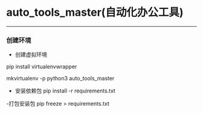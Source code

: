 # auto_tools_master(自动化办公工具)
---

### 创建环境

- 创建虚拟环境

pip install virtualenvwrapper

mkvirtualenv -p python3 auto_tools_master

- 安装依赖包
pip install -r requirements.txt

-打包安装包
pip freeze > requirements.txt

